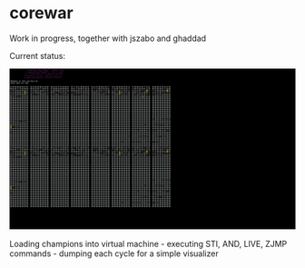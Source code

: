 # corewar
Work in progress, together with jszabo and ghaddad

Current status:

![Progress](https://github.com/yunusabd/corewar/raw/master/resources/Debug.gif "Progress")

Loading champions into virtual machine - executing STI, AND, LIVE, ZJMP commands - dumping each cycle for a simple visualizer
